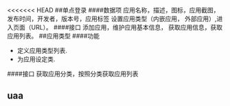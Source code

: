 <<<<<<< HEAD
##单点登录
####数据项
应用名称，描述，图标，应用截图，发布时间，开发者，版本号，应用标签
设置应用类型（内嵌应用， 外部应用）,进入页面（URL）。
####接口
添加应用，维护应用基本信息， 获取应用信息，获取应用列表。
##应用类型
####功能
- 定义应用类型列表.
- 为应用设定类.

####接口
获取应用分类，按照分类获取应用列表

## uaa


